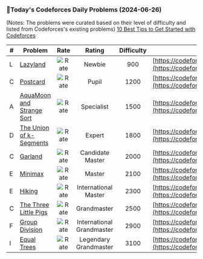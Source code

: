 ### 🌟Today's Codeforces Daily Problems (2024-06-26)
(Notes: The problems were curated based on their level of difficulty and listed from Codeforces's existing problems)
[10 Best Tips to Get Started with Codeforces](https://github.com/ika9810/Codeforces-Daily-Problems/blob/main/10%20Best%20Tips%20to%20Get%20Started%20with%20Codeforces.md)

| # | Problem | Rate| Rating | Difficulty | Contest |
|---| ----- | :--------: | :----------: | :----------: | ---------- |
|L|[Lazyland](https://codeforces.com/contest/1089/problem/L)|![Rate](https://img.shields.io/badge/Newbie-900-lightgrey)|Newbie|900|[https://codeforces.com/contest/1089](https://codeforces.com/contest/1089)|
|C|[Postcard](https://codeforces.com/contest/1099/problem/C)|![Rate](https://img.shields.io/badge/Pupil-1200-brightgreen)|Pupil|1200|[https://codeforces.com/contest/1099](https://codeforces.com/contest/1099)|
|A|[AquaMoon and Strange Sort](https://codeforces.com/contest/1545/problem/A)|![Rate](https://img.shields.io/badge/Specialist-1500-9cf)|Specialist|1500|[https://codeforces.com/contest/1545](https://codeforces.com/contest/1545)|
|D|[The Union of k-Segments](https://codeforces.com/contest/612/problem/D)|![Rate](https://img.shields.io/badge/Expert-1800-blue)|Expert|1800|[https://codeforces.com/contest/612](https://codeforces.com/contest/612)|
|C|[Garland](https://codeforces.com/contest/767/problem/C)|![Rate](https://img.shields.io/badge/Candidate%20Master-2000-blueviolet)|Candidate Master|2000|[https://codeforces.com/contest/767](https://codeforces.com/contest/767)|
|E|[Minimax](https://codeforces.com/contest/1530/problem/E)|![Rate](https://img.shields.io/badge/Master-2100-orange)|Master|2100|[https://codeforces.com/contest/1530](https://codeforces.com/contest/1530)|
|E|[Hiking](https://codeforces.com/contest/489/problem/E)|![Rate](https://img.shields.io/badge/International%20Master-2300-orange)|International Master|2300|[https://codeforces.com/contest/489](https://codeforces.com/contest/489)|
|C|[The Three Little Pigs](https://codeforces.com/contest/1548/problem/C)|![Rate](https://img.shields.io/badge/Grandmaster-2500-red)|Grandmaster|2500|[https://codeforces.com/contest/1548](https://codeforces.com/contest/1548)|
|F|[Group Division](https://codeforces.com/contest/1916/problem/F)|![Rate](https://img.shields.io/badge/International%20Grandmaster-2900-red)|International Grandmaster|2900|[https://codeforces.com/contest/1916](https://codeforces.com/contest/1916)|
|I|[Equal Trees](https://codeforces.com/contest/1958/problem/I)|![Rate](https://img.shields.io/badge/Legendary%20Grandmaster-3100-red)|Legendary Grandmaster|3100|[https://codeforces.com/contest/1958](https://codeforces.com/contest/1958)|
